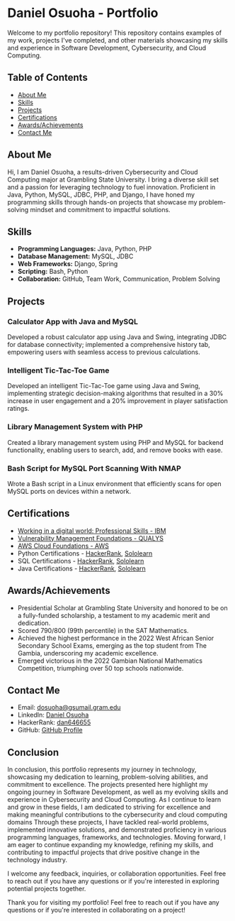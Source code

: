 # Daniel Osuoha - Portfolio

Welcome to my portfolio repository! This repository contains examples of my work, projects I've completed, and other materials showcasing my skills and experience in Software Development, Cybersecurity, and Cloud Computing.

## Table of Contents

- [About Me](#about-me)
- [Skills](#skills)
- [Projects](#projects)
- [Certifications](#certifications)
- [Awards/Achievements](#awards-achievements)
- [Contact Me](#contact-me)

## About Me

Hi, I am Daniel Osuoha, a results-driven Cybersecurity and Cloud Computing major at Grambling State University. I bring a diverse skill set and a passion for leveraging technology to fuel innovation. Proficient in Java, Python, MySQL, JDBC, PHP, and Django, I have honed my programming skills through hands-on projects that showcase my problem-solving mindset and commitment to impactful solutions.

## Skills

- **Programming Languages:** Java, Python, PHP
- **Database Management:** MySQL, JDBC
- **Web Frameworks:** Django, Spring
- **Scripting:** Bash, Python
- **Collaboration:** GitHub, Team Work, Communication, Problem Solving

## Projects

### Calculator App with Java and MySQL

Developed a robust calculator app using Java and Swing, integrating JDBC for database connectivity; implemented a comprehensive history tab, empowering users with seamless access to previous calculations.

### Intelligent Tic-Tac-Toe Game

Developed an intelligent Tic-Tac-Toe game using Java and Swing, implementing strategic decision-making algorithms that resulted in a 30% increase in user engagement and a 20% improvement in player satisfaction ratings.


### Library Management System with PHP

Created a library management system using PHP and MySQL for backend functionality, enabling users to search, add, and remove books with ease.

### Bash Script for MySQL Port Scanning With NMAP

Wrote a Bash script in a Linux environment that efficiently scans for open MySQL ports on devices within a network.

## Certifications

- [Working in a digital world: Professional Skills - IBM](https://www.credly.com/go/dOqmjj9opfHz5KzH3vvMeQ)
- [Vulnerability Management Foundations - QUALYS]()
- [AWS Cloud Foundations - AWS](https://www.credly.com/badges/3a22ceaa-8eff-4d81-99b9-8f6a8199b6a6/public_url)
- Python Certifications - [HackerRank](https://www.hackerrank.com/certificates/9e417727fb63), [Sololearn](https://www.sololearn.com/certificates/CC-55HTWCHK)
- SQL Certifications - [HackerRank](https://www.hackerrank.com/certificates/753f6cdbb7fa), [Sololearn]()
- Java Certifications - [HackerRank](), [Sololearn](https://www.sololearn.com/certificates/CC-R0OTRGBG)

## Awards/Achievements

- Presidential Scholar at Grambling State University and honored to be on a fully-funded scholarship, a testament to my academic merit and dedication.
- Scored 790/800 (99th percentile) in the SAT Mathematics.
- Achieved the highest performance in the 2022 West African Senior Secondary School Exams, emerging as the top student from The Gambia, underscoring my academic excellence.
- Emerged victorious in the 2022 Gambian National Mathematics Competition, triumphing over 50 top schools nationwide.

## Contact Me

- Email: [dosuoha@gsumail.gram.edu](mailto:dosuoha@gsumail.gram.edu)
- LinkedIn: [Daniel Osuoha](https://www.linkedin.com/in/daniel-osuoha-8090222b1)
- HackerRank: [dan646655](https://www.hackerrank.com/profile/dan646655)
- GitHub: [GitHub Profile](https://github.com/)


## Conclusion

In conclusion, this portfolio represents my journey in technology, showcasing my dedication to learning, problem-solving abilities, and commitment to excellence. The projects presented here highlight my ongoing journey in Software Development, as well as my evolving skills and experience in Cybersecurity and Cloud Computing. As I continue to learn and grow in these fields, I am dedicated to striving for excellence and making meaningful contributions to the cybersecurity and cloud computing domains
Through these projects, I have tackled real-world problems, implemented innovative solutions, and demonstrated proficiency in various programming languages, frameworks, and technologies. Moving forward, I am eager to continue expanding my knowledge, refining my skills, and contributing to impactful projects that drive positive change in the technology industry.

I welcome any feedback, inquiries, or collaboration opportunities. Feel free to reach out if you have any questions or if you're interested in exploring potential projects together.

Thank you for visiting my portfolio!
Feel free to reach out if you have any questions or if you're interested in collaborating on a project!
